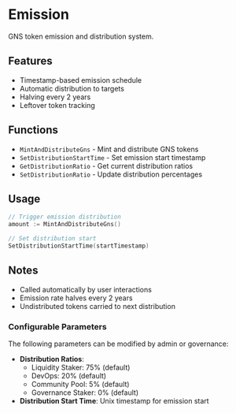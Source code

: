 # Emission

GNS token emission and distribution system.

## Features

- Timestamp-based emission schedule
- Automatic distribution to targets
- Halving every 2 years
- Leftover token tracking

## Functions

- `MintAndDistributeGns` - Mint and distribute GNS tokens
- `SetDistributionStartTime` - Set emission start timestamp
- `GetDistributionRatio` - Get current distribution ratios
- `SetDistributionRatio` - Update distribution percentages

## Usage

```go
// Trigger emission distribution
amount := MintAndDistributeGns()

// Set distribution start
SetDistributionStartTime(startTimestamp)
```

## Notes

- Called automatically by user interactions
- Emission rate halves every 2 years
- Undistributed tokens carried to next distribution

### Configurable Parameters
The following parameters can be modified by admin or governance:
- **Distribution Ratios**:
  - Liquidity Staker: 75% (default)
  - DevOps: 20% (default)
  - Community Pool: 5% (default)
  - Governance Staker: 0% (default)
- **Distribution Start Time**: Unix timestamp for emission start